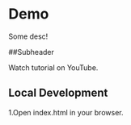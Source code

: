 # Demo
Some desc!

##Subheader

Watch tutorial on YouTube.

## Local Development

1.Open index.html in your browser.
